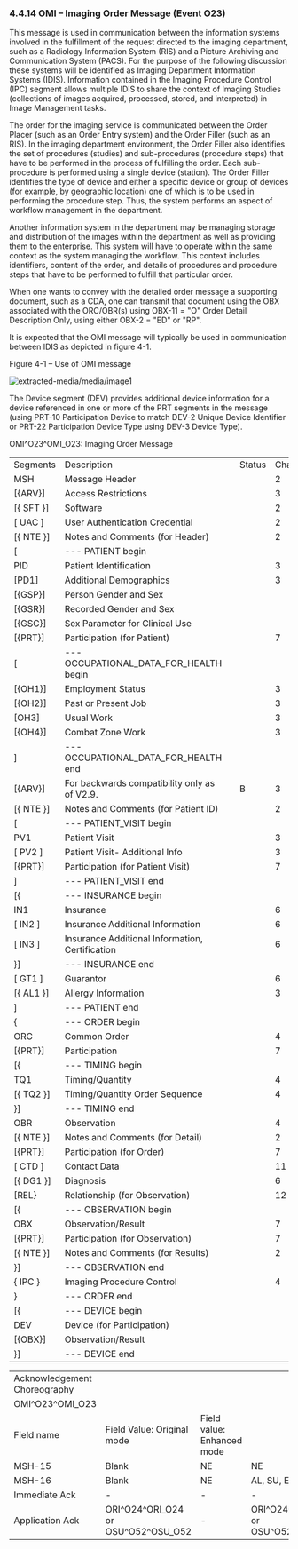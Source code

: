 ### 4.4.14 OMI – Imaging Order Message (Event O23)

This message is used in communication between the information systems involved in the fulfillment of the request directed to the imaging department, such as a Radiology Information System (RIS) and a Picture Archiving and Communication System (PACS). For the purpose of the following discussion these systems will be identified as Imaging Department Information Systems (IDIS). Information contained in the Imaging Procedure Control (IPC) segment allows multiple IDIS to share the context of Imaging Studies (collections of images acquired, processed, stored, and interpreted) in Image Management tasks.

The order for the imaging service is communicated between the Order Placer (such as an Order Entry system) and the Order Filler (such as an RIS). In the imaging department environment, the Order Filler also identifies the set of procedures (studies) and sub-procedures (procedure steps) that have to be performed in the process of fulfilling the order. Each sub-procedure is performed using a single device (station). The Order Filler identifies the type of device and either a specific device or group of devices (for example, by geographic location) one of which is to be used in performing the procedure step. Thus, the system performs an aspect of workflow management in the department.

Another information system in the department may be managing storage and distribution of the images within the department as well as providing them to the enterprise. This system will have to operate within the same context as the system managing the workflow. This context includes identifiers, content of the order, and details of procedures and procedure steps that have to be performed to fulfill that particular order.

When one wants to convey with the detailed order message a supporting document, such as a CDA, one can transmit that document using the OBX associated with the ORC/OBR(s) using OBX-11 = "O" Order Detail Description Only, using either OBX-2 = "ED" or "RP".

It is expected that the OMI message will typically be used in communication between IDIS as depicted in figure 4-1.

Figure 4-1 – Use of OMI message

![extracted-media/media/image1](extracted-media/media/image1.wmf)

The Device segment (DEV) provides additional device information for a device referenced in one or more of the PRT segments in the message (using PRT-10 Participation Device to match DEV-2 Unique Device Identifier or PRT-22 Participation Device Type using DEV-3 Device Type).

OMI^O23^OMI_O23: Imaging Order Message

|     |     |     |     |     |     |     |
| --- | --- | --- | --- | --- | --- | --- |
| Segments | Description |  | Status | Chapter |  |  |
| MSH | Message Header |  |  | 2 |  |  |
| [\{ARV}] | Access Restrictions |  |  | 3 |  |  |
| [\{ SFT }] | Software |  |  | 2 |  |  |
| [ UAC ] | User Authentication Credential |  |  | 2 |  |  |
| [\{ NTE }] | Notes and Comments (for Header) |  |  | 2 |  |  |
| [ | --- PATIENT begin |  |  |  |  |  |
| PID | Patient Identification |  |  | 3 |  |  |
| [PD1] | Additional Demographics |  |  | 3 |  |  |
| [\{GSP}] | Person Gender and Sex |  |  |  | 3 |  |
| [\{GSR}] | Recorded Gender and Sex |  |  |  | 3 |  |
| [\{GSC}] | Sex Parameter for Clinical Use |  |  |  | 3 |  |
| [\{PRT}] | Participation (for Patient) |  |  | 7 |  |  |
| [ | --- OCCUPATIONAL_DATA_FOR_HEALTH begin |  |  |  |  |  |
| [\{OH1}] | Employment Status |  |  | 3 |  |  |
| [\{OH2}] | Past or Present Job |  |  | 3 |  |  |
| [OH3] | Usual Work |  |  | 3 |  |  |
| [\{OH4}] | Combat Zone Work |  |  | 3 |  |  |
| ] | --- OCCUPATIONAL_DATA_FOR_HEALTH end |  |  |  |  |  |
| [\{ARV}] | For backwards compatibility only as of V2.9. |  | B | 3 |  |  |
| [\{ NTE }] | Notes and Comments (for Patient ID) |  |  | 2 |  |  |
| [ | --- PATIENT_VISIT begin |  |  |  |  |  |
| PV1 | Patient Visit |  |  | 3 |  |  |
| [ PV2 ] | Patient Visit- Additional Info |  |  | 3 |  |  |
| [\{PRT}] | Participation (for Patient Visit) |  |  | 7 |  |  |
| ] | --- PATIENT_VISIT end |  |  |  |  |  |
| [\{ | --- INSURANCE begin |  |  |  |  |  |
| IN1 | Insurance |  |  | 6 |  |  |
| [ IN2 ] | Insurance Additional Information |  |  | 6 |  |  |
| [ IN3 ] | Insurance Additional Information, Certification |  |  | 6 |  |  |
| }] | --- INSURANCE end |  |  |  |  |  |
| [ GT1 ] | Guarantor |  |  | 6 |  |  |
| [\{ AL1 }] | Allergy Information |  |  | 3 |  |  |
| ] | --- PATIENT end |  |  |  |  |  |
| \{ | --- ORDER begin |  |  |  |  |  |
| ORC | Common Order |  |  | 4 |  |  |
| [\{PRT}] | Participation |  |  | 7 |  |  |
| [\{ | --- TIMING begin |  |  |  |  |  |
| TQ1 | Timing/Quantity |  |  | 4 |  |  |
| [\{ TQ2 }] | Timing/Quantity Order Sequence |  |  | 4 |  |  |
| }] | --- TIMING end |  |  |  |  |  |
| OBR | Observation |  |  | 4 |  |  |
| [\{ NTE }] | Notes and Comments (for Detail) |  |  | 2 |  |  |
| [\{PRT}] | Participation (for Order) |  |  | 7 |  |  |
| [ CTD ] | Contact Data |  |  | 11 |  |  |
| [\{ DG1 }] | Diagnosis |  |  | 6 |  |  |
| [REL} | Relationship (for Observation) |  |  | 12 |  |  |
| [\{ | --- OBSERVATION begin |  |  |  |  |  |
| OBX | Observation/Result |  |  | 7 |  |  |
| [\{PRT}] | Participation (for Observation) |  |  | 7 |  |  |
| [\{ NTE }] | Notes and Comments (for Results) |  |  | 2 |  |  |
| }] | --- OBSERVATION end |  |  |  |  |  |
| \{ IPC } | Imaging Procedure Control |  |  | 4 |  |  |
| } | --- ORDER end |  |  |  |  |  |
| [\{ | --- DEVICE begin |  |  |  |  |  |
| DEV | Device (for Participation) |  |  |  | 17 |  |
| [\{OBX}] | Observation/Result |  |  |  | 7 |  |
| }] | --- DEVICE end |  |  |  |  |  |

|     |     |     |     |     |
| --- | --- | --- | --- | --- |
| Acknowledgement Choreography |  |  |  |  |
| OMI^O23^OMI_O23 |  |  |  |  |
| Field name | Field Value: Original mode | Field value: Enhanced mode |  |  |
| MSH-15 | Blank | NE | NE | AL, SU, ER |
| MSH-16 | Blank | NE | AL, SU, ER | AL, SU, ER |
| Immediate Ack | - | - | - | ACK^O23^ACK |
| Application Ack | ORI^O24^ORI_O24 or<br> OSU^O52^OSU_O52 | - | ORI^O24^ORI_O24 or<br> OSU^O52^OSU_O52 | ORI^O24^ORI_O24 or<br> OSU^O52^OSU_O52 |
